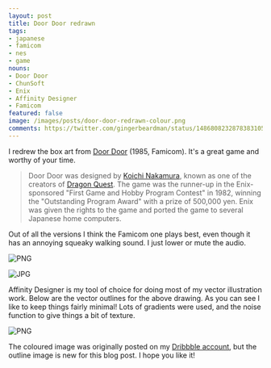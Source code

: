 ```yaml
---
layout: post
title: Door Door redrawn
tags:
- japanese
- famicom
- nes
- game
nouns:
- Door Door
- ChunSoft
- Enix
- Affinity Designer
- Famicom
featured: false
image: /images/posts/door-door-redrawn-colour.png
comments: https://twitter.com/gingerbeardman/status/1486808232878383105
---
```


I redrew the box art from [Door Door](https://en.wikipedia.org/wiki/Door_Door) (1985, Famicom). It's a great game and worthy of your time.

> Door Door was designed by [Koichi Nakamura](https://en.wikipedia.org/wiki/Koichi_Nakamura), known as one of the creators of [Dragon Quest](https://en.wikipedia.org/wiki/Dragon_Quest). The game was the runner-up in the Enix-sponsored "First Game and Hobby Program Contest" in 1982, winning the "Outstanding Program Award" with a prize of 500,000 yen. Enix was given the rights to the game and ported the game to several Japanese home computers.

Out of all the versions I think the Famicom one plays best, even though it has an annoying squeaky walking sound. I just lower or mute the audio.

![PNG](https://cdn.gingerbeardman.com/images/posts/door-door-redrawn-colour.png)

![JPG](https://cdn.gingerbeardman.com/images/posts/door-door-original.jpg)

Affinity Designer is my tool of choice for doing most of my vector illustration work. Below are the vector outlines for the above drawing. As you can see I like to keep things fairly minimal! Lots of gradients were used, and the noise function to give things a bit of texture.

![PNG](https://cdn.gingerbeardman.com/images/posts/door-door-redrawn-outline.png)

The coloured image was originally posted on my [Dribbble account](https://dribbble.com/shots/5872857-Door-Door-Redrawn), but the outline image is new for this blog post. I hope you like it!

